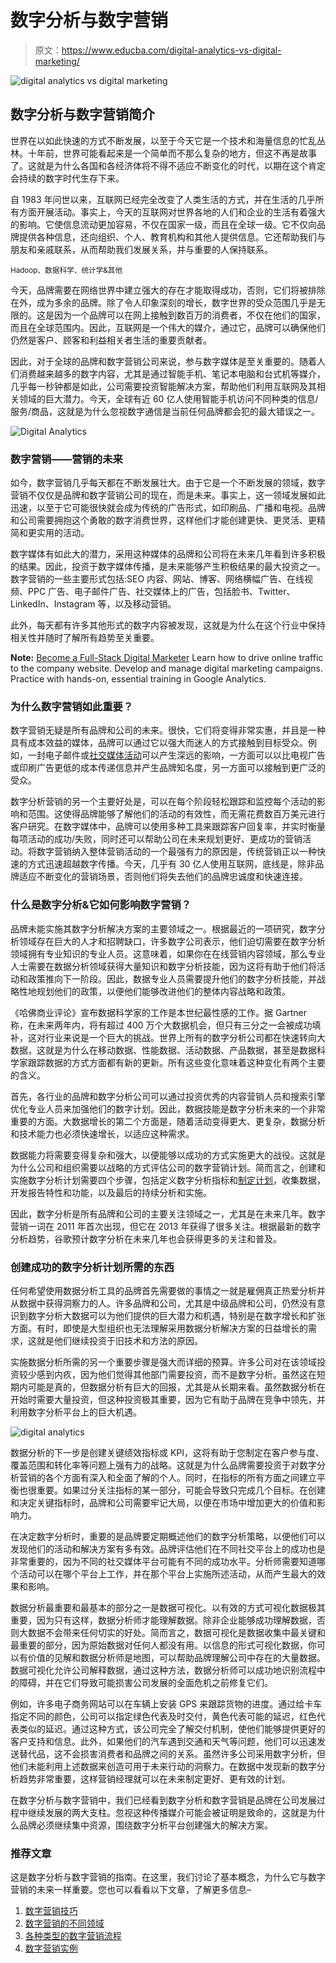 # 数字分析与数字营销

> 原文：<https://www.educba.com/digital-analytics-vs-digital-marketing/>

![digital analytics vs digital marketing](img/a545127c7df94e29502951bd341e3c8d.png)



## 数字分析与数字营销简介

世界在以如此快速的方式不断发展，以至于今天它是一个技术和海量信息的忙乱丛林。十年前，世界可能看起来是一个简单而不那么复杂的地方，但这不再是故事了。这就是为什么各国和各经济体将不得不适应不断变化的时代，以期在这个肯定会持续的数字时代生存下来。

自 1983 年问世以来，互联网已经完全改变了人类生活的方式，并在生活的几乎所有方面开展活动。事实上，今天的互联网对世界各地的人们和企业的生活有着强大的影响。它使信息流动更加容易，不仅在国家一级，而且在全球一级。它不仅向品牌提供各种信息，还向组织、个人、教育机构和其他人提供信息。它还帮助我们与朋友和亲戚联系，从而帮助我们发展关系，并与重要的人保持联系。

<small>Hadoop、数据科学、统计学&其他</small>

今天，品牌需要在网络世界中建立强大的存在才能取得成功，否则，它们将被排除在外，成为多余的品牌。除了令人印象深刻的增长，数字世界的受众范围几乎是无限的。这是因为一个品牌可以在网上接触到数百万的消费者，不仅在他们的国家，而且在全球范围内。因此，互联网是一个伟大的媒介，通过它，品牌可以确保他们仍然是客户、顾客和利益相关者生活的重要贡献者。

因此，对于全球的品牌和数字营销公司来说，参与数字媒体是至关重要的。随着人们消费越来越多的数字内容，尤其是通过智能手机、笔记本电脑和台式机等媒介，几乎每一秒钟都是如此，公司需要投资智能解决方案，帮助他们利用互联网及其相关领域的巨大潜力。今天，全球有近 60 亿人使用智能手机访问不同种类的信息/服务/商品，这就是为什么忽视数字通信是当前任何品牌都会犯的最大错误之一。

![Digital Analytics](img/461148e255d27a37aa3856e7e443c815.png)



### 数字营销——营销的未来

如今，数字营销几乎每天都在不断发展壮大。由于它是一个不断发展的领域，数字营销不仅仅是品牌和数字营销公司的现在，而是未来。事实上，这一领域发展如此迅速，以至于它可能很快就会成为传统的广告形式，如印刷品、广播和电视。品牌和公司需要拥抱这个勇敢的数字消费世界，这样他们才能创建更快、更灵活、更精简和更实用的活动。

数字媒体有如此大的潜力，采用这种媒体的品牌和公司将在未来几年看到许多积极的结果。因此，投资于数字媒体传播，是未来能够产生积极结果的最大投资之一。数字营销的一些主要形式包括:SEO 内容、网站、博客、网络横幅广告、在线视频、PPC 广告、电子邮件广告、社交媒体上的广告，包括脸书、Twitter、LinkedIn、Instagram 等，以及移动营销。

此外，每天都有许多其他形式的数字内容被发现，这就是为什么在这个行业中保持相关性并随时了解所有趋势至关重要。

**Note:** [Become a Full-Stack Digital Marketer](https://www.educba.com/career-tracks/become-a-full-stack-digital-marketer/)
Learn how to drive online traffic to the company website. Develop and manage digital marketing campaigns. Practice with hands-on, essential training in Google Analytics.

### 为什么数字营销如此重要？

数字营销无疑是所有品牌和公司的未来。很快，它们将变得非常实惠，并且是一种具有成本效益的媒体，品牌可以通过它以强大而迷人的方式接触到目标受众。例如，一封电子邮件或[社交媒体活动](https://www.educba.com/social-marketing-campaigns/)可以产生深远的影响，一方面可以以比电视广告或印刷广告更低的成本传递信息并产生品牌知名度，另一方面可以接触到更广泛的受众。

数字分析营销的另一个主要好处是，可以在每个阶段轻松跟踪和监控每个活动的影响和范围。这使得品牌能够了解他们的活动的有效性，而无需花费数百万美元进行客户研究。在数字媒体中，品牌可以使用多种工具来跟踪客户回复率，并实时衡量每项活动的成功/失败，同时还可以帮助公司在未来规划更好、更成功的营销活动。将数字营销纳入整体营销活动的一个最强有力的原因是，传统营销正以一种快速的方式迅速超越数字传播。今天，几乎有 30 亿人使用互联网，底线是，除非品牌适应不断变化的营销场景，否则他们将失去他们的品牌忠诚度和快速连接。

### 什么是数字分析&它如何影响数字营销？

品牌未能实施其数字分析解决方案的主要领域之一。根据最近的一项研究，数字分析领域存在巨大的人才和招聘缺口，许多数字公司表示，他们迫切需要在数字分析领域拥有专业知识的专业人员。这意味着，如果你在在线营销内容领域，那么专业人士需要在数据分析领域获得大量知识和数字分析技能，因为这将有助于他们将活动和政策推向下一阶段。因此，数据专业人员需要提升他们的数字分析技能，并战略性地规划他们的政策，以便他们能够改进他们的整体内容战略和政策。

《哈佛商业评论》宣布数据科学家的工作是本世纪最性感的工作。据 Gartner 称，在未来两年内，将有超过 400 万个大数据机会，但只有三分之一会被成功填补，这对行业来说是一个巨大的挑战。世界上所有的数字分析公司都在快速转向大数据，这就是为什么在移动数据、性能数据、活动数据、产品数据，甚至是数据科学家跟踪数据的方式方面都有新的更新。所有这些变化意味着这种变化有两个主要的含义。

首先，各行业的品牌和数字分析公司可以通过投资优秀的内容营销人员和搜索引擎优化专业人员来加强他们的数字计划。因此，数据技能是数字分析未来的一个非常重要的方面。大数据增长的第二个方面是，随着活动变得更大、更复杂，数据分析和技术能力也必须快速增长，以适应这种需求。

数据能力将需要变得复杂和强大，以便能够以成功的方式实施更大的战役。这就是为什么公司和组织需要以战略的方式评估公司的数字营销计划。简而言之，创建和实施数字分析计划需要四个步骤，包括定义数字分析指标和[制定计划](https://www.educba.com/how-to-write-a-personal-development-plan/)，收集数据，开发报告特性和功能，以及最后的持续分析和实施。

因此，数字分析是所有品牌和公司的主要关注领域之一，尤其是在未来几年。数字营销一词在 2011 年首次出现，但它在 2013 年获得了很多关注。根据最新的数字分析趋势，谷歌预计数字分析在未来几年也会获得更多的关注和普及。

### 创建成功的数字分析计划所需的东西

任何希望使用数据分析工具的品牌首先需要做的事情之一就是雇佣真正热爱分析并从数据中获得洞察力的人。许多品牌和公司，尤其是中级品牌和公司，仍然没有意识到数字分析大数据可以为他们提供的巨大潜力和机遇，特别是在数字增长和扩张方面。有时，即使是大型组织也无法理解采用数据分析解决方案的日益增长的需求，这就是他们继续投资于旧技术和方法的原因。

实施数据分析所需的另一个重要步骤是强大而详细的预算。许多公司对在该领域投资较少感到内疚，因为他们觉得其他部门需要投资，而不是数字分析。虽然这在短期内可能是真的，但数据分析有巨大的回报，尤其是从长期来看。虽然数据分析在开始时需要大量投资，但这种投资极其重要，因为它有助于品牌在竞争中领先，并利用数字分析平台上的巨大机遇。

![digital analytics](img/cdc294f99db9ca6743a2dc6075bf287f.png)



数据分析的下一步是创建关键绩效指标或 KPI，这将有助于您制定在客户参与度、覆盖范围和转化率等问题上强有力的战略。这就是为什么品牌需要投资于对数字分析营销的各个方面有深入和全面了解的个人。同时，在指标的所有方面之间建立平衡也很重要。如果过分关注指标的某一部分，可能会导致只完成几个目标。在创建和决定关键指标时，品牌和公司需要牢记大局，以便在市场中增加更大的价值和影响力。

在决定数字分析时，重要的是品牌要定期概述他们的数字分析策略，以便他们可以发现他们的活动和解决方案有多有效。品牌评估他们在不同社交平台上的成功也是非常重要的，因为不同的社交媒体平台可能有不同的成功水平。分析师需要知道哪个活动可以在哪个平台上工作，并在那个平台上实施所述活动，从而产生最大的效果和影响。

数据分析最重要和最基本的部分之一是数据可视化。以有效的方式可视化数据极其重要，因为只有这样，数据分析师才能理解数据。除非企业能够成功理解数据，否则大数据不会带来任何切实的好处。简而言之，数据可视化是数据收集中最关键和最重要的部分，因为原始数据对任何人都没有用。以信息的形式可视化数据，你可以有价值的见解和数据分析师是地图，可以帮助品牌理解公司中存在的大量数据。数据可视化允许公司解释数据，通过这种方法，数据分析师可以成功地识别流程中的障碍，并在它们导致可能损害公司发展的全面危机之前修复它们。

例如，许多电子商务网站可以在车辆上安装 GPS 来跟踪货物的进度。通过给卡车指定不同的颜色，公司可以指定绿色代表及时交付，黄色代表可能的延迟，红色代表类似的延迟。通过这种方式，该公司完全了解交付机制，使他们能够提供更好的客户支持和信息。此外，如果他们的汽车遇到交通和天气等问题，他们可以迅速发送替代品，这不会损害消费者和品牌之间的关系。虽然许多公司采用数字分析，但他们未能利用上述数据来创造可用于未来行动的洞察力。在数据中发现新的数字分析趋势非常重要，这样营销经理就可以在未来制定更好、更有效的计划。

在数字分析与数字营销中，我们已经看到数字分析和数字营销是品牌在公司发展过程中继续发展的两大支柱。忽视这种传播媒介可能会被证明是致命的，这就是为什么品牌必须继续集中资源，围绕数字分析平台创建强大的解决方案。

### 推荐文章

这是数字分析与数字营销的指南。在这里，我们讨论了基本概念，为什么它与数字营销的未来一样重要。您也可以看看以下文章，了解更多信息–

1.  [数字营销技巧](https://www.educba.com/digital-marketing-tips/)
2.  [数字营销的不同领域](https://www.educba.com/digital-marketing-for-beginners/)
3.  [各种类型的数字营销流程](https://www.educba.com/digital-marketing-process/)
4.  [数字营销实例](https://www.educba.com/digital-marketing-examples/)





